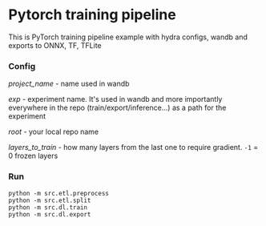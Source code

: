 # Pytorch training pipeline
This is PyTorch training pipeline example with hydra configs, wandb and exports to ONNX, TF, TFLite

### Config
*project_name* - name used in wandb

*exp* - experiment name. It's used in wandb and more importantly everywhere in the repo (train/export/inference...) as a path for the experiment

*root* - your local repo name

*layers_to_train* - how many layers from the last one to require gradient. `-1` = 0 frozen layers

### Run
```
python -m src.etl.preprocess
python -m src.etl.split
python -m src.dl.train
python -m src.dl.export
```
